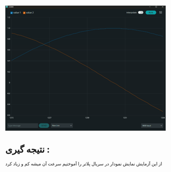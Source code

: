 <p align="center">
<img src="https://github.com/Arash589/project_okhravi/blob/main/code-main/code/5_Sin_Cos/5_Sin_Cos.png"/>
</p>


# نتیجه گیری : 
 از این آزمایش نمایش نمودار در سریال پلاتر را آموختیم سرعت آن میشه کم و زیاد کرد

